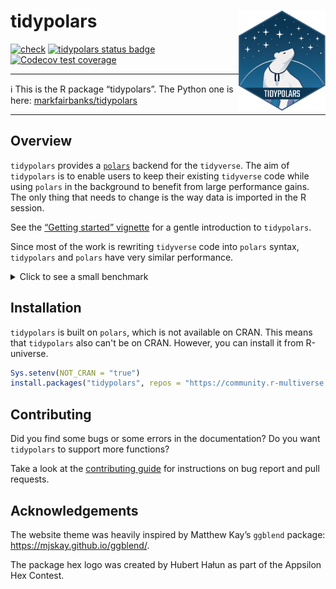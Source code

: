 
# tidypolars <a href="https://tidypolars.etiennebacher.com/"><img src="man/figures/logo.png" align="right" height="160" /></a>

<!-- badges: start -->

[![check](https://github.com/etiennebacher/tidypolars/actions/workflows/check.yml/badge.svg)](https://github.com/etiennebacher/tidypolars/actions/workflows/check.yml)
[![tidypolars status
badge](https://etiennebacher.r-universe.dev/badges/tidypolars)](https://etiennebacher.r-universe.dev/tidypolars)
[![Codecov test
coverage](https://codecov.io/gh/etiennebacher/tidypolars/branch/main/graph/badge.svg)](https://app.codecov.io/gh/etiennebacher/tidypolars?branch=main)
<!-- badges: end -->

------------------------------------------------------------------------

:information_source: This is the R package “tidypolars”. The Python one
is here:
[markfairbanks/tidypolars](https://github.com/markfairbanks/tidypolars)

------------------------------------------------------------------------

<!-- * [Motivation](#motivation) -->
<!-- * [Installation](#installation) -->
<!-- * [Example](#example) -->
<!-- * [Contributing](#contributing) -->

## Overview

`tidypolars` provides a [`polars`](https://rpolars.github.io/) backend
for the `tidyverse`. The aim of `tidypolars` is to enable users to keep
their existing `tidyverse` code while using `polars` in the background
to benefit from large performance gains. The only thing that needs to
change is the way data is imported in the R session.

See the [“Getting started”
vignette](https://tidypolars.etiennebacher.com/articles/tidypolars) for
a gentle introduction to `tidypolars`.

Since most of the work is rewriting `tidyverse` code into `polars`
syntax, `tidypolars` and `polars` have very similar performance.

<details>
<summary>
Click to see a small benchmark
</summary>

The main purpose of this benchmark is to show that `polars` and
`tidypolars` are close and to give an idea of the performance. For more
thorough, representative benchmarks about `polars`, take a look at
[DuckDB benchmarks](https://duckdblabs.github.io/db-benchmark/) instead.

``` r
library(collapse, warn.conflicts = FALSE)
#> collapse 2.0.15, see ?`collapse-package` or ?`collapse-documentation`
library(dplyr, warn.conflicts = FALSE)
library(dtplyr)
library(polars)
library(tidypolars)

large_iris <- data.table::rbindlist(rep(list(iris), 100000))
large_iris_pl <- as_polars_lf(large_iris)
large_iris_dt <- lazy_dt(large_iris)

format(nrow(large_iris), big.mark = ",")
#> [1] "15,000,000"

bench::mark(
  polars = {
    large_iris_pl$
      select(c("Sepal.Length", "Sepal.Width", "Petal.Length", "Petal.Width"))$
      with_columns(
        pl$when(
          (pl$col("Petal.Length") / pl$col("Petal.Width") > 3)
        )$then(pl$lit("long"))$
          otherwise(pl$lit("large"))$
          alias("petal_type")
      )$
      filter(pl$col("Sepal.Length")$is_between(4.5, 5.5))$
      collect()
  },
  tidypolars = {
    large_iris_pl |>
      select(starts_with(c("Sep", "Pet"))) |>
      mutate(
        petal_type = ifelse((Petal.Length / Petal.Width) > 3, "long", "large")
      ) |> 
      filter(between(Sepal.Length, 4.5, 5.5)) |> 
      compute()
  },
  dplyr = {
    large_iris |>
      select(starts_with(c("Sep", "Pet"))) |>
      mutate(
        petal_type = ifelse((Petal.Length / Petal.Width) > 3, "long", "large")
      ) |>
      filter(between(Sepal.Length, 4.5, 5.5))
  },
  dtplyr = {
    large_iris_dt |>
      select(starts_with(c("Sep", "Pet"))) |>
      mutate(
        petal_type = ifelse((Petal.Length / Petal.Width) > 3, "long", "large")
      ) |>
      filter(between(Sepal.Length, 4.5, 5.5)) |> 
      as.data.frame()
  },
  collapse = {
    large_iris |>
      fselect(c("Sepal.Length", "Sepal.Width", "Petal.Length", "Petal.Width")) |>
      fmutate(
        petal_type = data.table::fifelse((Petal.Length / Petal.Width) > 3, "long", "large")
      ) |>
      fsubset(Sepal.Length >= 4.5 & Sepal.Length <= 5.5)
  },
  check = FALSE,
  iterations = 40
)
#> Warning: Some expressions had a GC in every iteration; so filtering is
#> disabled.
#> # A tibble: 5 × 6
#>   expression      min   median `itr/sec` mem_alloc `gc/sec`
#>   <bch:expr> <bch:tm> <bch:tm>     <dbl> <bch:byt>    <dbl>
#> 1 polars      142.5ms 173.96ms     4.43     4.51MB    0.222
#> 2 tidypolars  161.9ms 206.56ms     4.70     1.78MB    2.00 
#> 3 dplyr          3.8s    4.07s     0.231    1.79GB    0.554
#> 4 dtplyr      810.6ms       1s     0.999    1.72GB    2.82 
#> 5 collapse    400.8ms  493.3ms     1.97   745.96MB    1.33

# NOTE: do NOT take the "mem_alloc" results into account.
# `bench::mark()` doesn't report the accurate memory usage for packages calling
# Rust code.
```

</details>

## Installation

`tidypolars` is built on `polars`, which is not available on CRAN. This means 
that `tidypolars` also can't be on CRAN. However, you can install it from 
R-universe.

``` r
Sys.setenv(NOT_CRAN = "true")
install.packages("tidypolars", repos = "https://community.r-multiverse.org")
```

## Contributing

Did you find some bugs or some errors in the documentation? Do you want
`tidypolars` to support more functions?

Take a look at the [contributing
guide](https://tidypolars.etiennebacher.com/CONTRIBUTING.html) for
instructions on bug report and pull requests.

## Acknowledgements

The website theme was heavily inspired by Matthew Kay’s `ggblend`
package: <https://mjskay.github.io/ggblend/>.

The package hex logo was created by Hubert Hałun as part of the Appsilon
Hex Contest.
